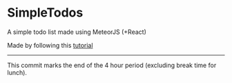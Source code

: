 # SimpleTodos
A simple todo list made using MeteorJS (+React)

Made by following this [tutorial](https://www.meteor.com/tutorials/react/)

-------------------

This commit marks the end of the 4 hour period (excluding break time for lunch).